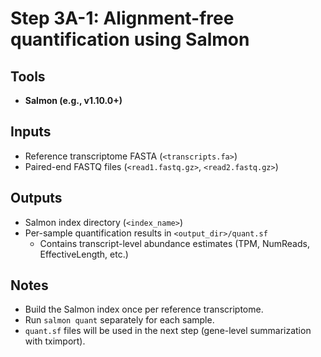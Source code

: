 # Step 3A-1: Alignment-free quantification using Salmon

## Tools
- **Salmon (e.g., v1.10.0+)**

## Inputs
- Reference transcriptome FASTA (`<transcripts.fa>`)
- Paired-end FASTQ files (`<read1.fastq.gz>`, `<read2.fastq.gz>`)

## Outputs
- Salmon index directory (`<index_name>`)
- Per-sample quantification results in `<output_dir>/quant.sf`
  - Contains transcript-level abundance estimates (TPM, NumReads, EffectiveLength, etc.)

## Notes
- Build the Salmon index once per reference transcriptome.
- Run `salmon quant` separately for each sample.
- `quant.sf` files will be used in the next step (gene-level summarization with tximport).
